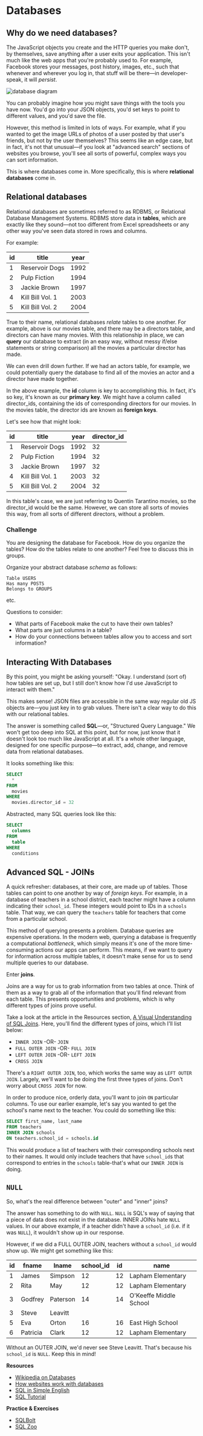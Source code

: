 # Databases


## Why do we need databases?

The JavaScript objects you create and the HTTP queries you make don't, by themselves, save anything after a user exits your application. This isn't much like the web apps that you're probably used to. For example, Facebook stores your messages, post history, images, etc., such that whenever and wherever you log in, that stuff will be there—in developer-speak, it will *persist*.

![database diagram](http://felixthea.com/wp-content/uploads/2014/04/Diagram-of-Fullstack.png)

You can probably imagine how you might save things with the tools you have now. You'd go into your JSON objects, you'd set keys to point to different values, and you'd save the file.

However, this method is limited in lots of ways. For example, what if you wanted to get the image URLs of photos of a user posted by that user's friends, but not by the user themselves? This seems like an edge case, but in fact, it's not that unusual—if you look at "advanced search" sections of websites you browse, you'll see all sorts of powerful, complex ways you can sort information.

This is where databases come in. More specifically, this is where **relational databases** come in.

## Relational databases

Relational databases are sometimes referred to as RDBMS, or Relational Database Management Systems. RDBMS store data in **tables**, which are exactly like they sound—not too different from Excel spreadsheets or any other way you've seen data stored in rows and columns.

For example:

| id  | title            | year |
| --- | ---------------- | ---- |
| 1   | Reservoir Dogs   | 1992 |
| 2   | Pulp Fiction     | 1994 |
| 3   | Jackie Brown     | 1997 |
| 4   | Kill Bill Vol. 1 | 2003 |
| 5   | Kill Bill Vol. 2 | 2004 |

True to their name, relational databases *relate* tables to one another. For example, above is our movies table, and there may be a directors table, and directors can have many movies. With this relationship in place, we can **query** our database to extract (in an easy way, without messy if/else statements or string comparison) all the movies a particular director has made.

We can even drill down further. If we had an actors table, for example, we could potentially query the database to find all of the movies an actor and a director have made together.

In the above example, the **id** column is key to accomplishing this. In fact, it's so key, it's known as our **primary key**. We might have a column called director_ids, containing the ids of corresponding directors for our movies. In the movies table, the director ids are known as **foreign keys**.

Let's see how that might look:

| id  | title            | year | director_id |
| --- | ---------------- | ---- | ----------- |
| 1   | Reservoir Dogs   | 1992 | 32          |
| 2   | Pulp Fiction     | 1994 | 32          |
| 3   | Jackie Brown     | 1997 | 32          |
| 4   | Kill Bill Vol. 1 | 2003 | 32          |
| 5   | Kill Bill Vol. 2 | 2004 | 32          |

In this table's case, we are just referring to Quentin Tarantino movies, so the director_id would be the same. However, we can store all sorts of movies this way, from all sorts of different directors, without a problem.

### Challenge

You are designing the database for Facebook. How do you organize the tables? How do the tables relate to one another? Feel free to discuss this in groups.

Organize your abstract database *schema* as follows:

```
Table USERS
Has many POSTS
Belongs to GROUPS
```
etc.

Questions to consider:
* What parts of Facebook make the cut to have their own tables?
* What parts are just columns in a table?
* How do your connections between tables allow you to access and sort information?

## Interacting With Databases

By this point, you might be asking yourself: "Okay. I understand (sort of) how tables are set up, but I still don't know how I'd use JavaScript to interact with them."

This makes sense! JSON files are accessible in the same way regular old JS objects are—you just key in to grab values. There isn't a clear way to do this with our relational tables.

The answer is something called **SQL**—or, "Structured Query Language." We won't get too deep into SQL at this point, but for now, just know that it doesn't look too much like JavaScript at all. It's a whole other language, designed for one specific purpose—to extract, add, change, and remove data from relational databases.

It looks something like this:

```sql
SELECT
  *
FROM
  movies
WHERE
  movies.director_id = 32
```

Abstracted, many SQL queries look like this:

```sql
SELECT
  columns
FROM
  table
WHERE
  conditions
```

## Advanced SQL - JOINs

A quick refresher: databases, at their core, are made up of tables. Those tables can point to one another by way of _foreign keys_. For example, in a database of teachers in a school district, each teacher might have a column indicating their `school_id`. These integers would point to IDs in a `schools` table. That way, we can query the `teachers` table for teachers that come from a particular school.

This method of querying presents a problem. Database queries are expensive operations. In the modern web, querying a database is frequently a computational _bottleneck_, which simply means it's one of the more time-consuming actions our apps can perform. This means, if we want to query for information across multiple tables, it doesn't make sense for us to send multiple queries to our database.

Enter **joins**.

Joins are a way for us to grab information from two tables at once. Think of them as a way to grab all of the information that you'll find relevant from each table. This presents opportunities and problems, which is why different types of joins prove useful.

Take a look at the article in the Resources section, [A Visual Understanding of SQL Joins](https://blog.codinghorror.com/a-visual-explanation-of-sql-joins/). Here, you'll find the different types of joins, which I'll list below:

- `INNER JOIN` -OR- `JOIN`
- `FULL OUTER JOIN` -OR- `FULL JOIN`
- `LEFT OUTER JOIN` -OR- `LEFT JOIN`
- `CROSS JOIN`

There's a `RIGHT OUTER JOIN`, too, which works the same way as `LEFT OUTER JOIN`. Largely, we'll want to be doing the first three types of joins. Don't worry about `CROSS JOIN` for now.

In order to produce nice, orderly data, you'll want to join `ON` particular columns. To use our earlier example, let's say you wanted to get the school's name next to the teacher. You could do something like this:

```sql
SELECT first_name, last_name
FROM teachers
INNER JOIN schools
ON teachers.school_id = schools.id
```

This would produce a list of teachers with their corresponding schools next to their names. It would only include teachers that have `school_id`s that correspond to entries in the `schools` table-that's what our `INNER JOIN` is doing.

## `NULL`

So, what's the real difference between "outer" and "inner" joins?

The answer has something to do with `NULL`. `NULL` is SQL's way of saying that a piece of data does not exist in the database. INNER JOINs hate `NULL` values. In our above example, if a teacher didn't have a `school_id` (i.e. if it was `NULL`), it wouldn't show up in our response.

However, if we did a FULL OUTER JOIN, teachers without a `school_id` would show up. We might get something like this:

| id  | fname    | lname    | school_id | id  | name                   |
| --- | -------- | -------- | --------- | --- | ---------------------- |
| 1   | James    | Simpson  | 12        | 12  | Lapham Elementary      |
| 2   | Rita     | May      | 12        | 12  | Lapham Elementary      |
| 3   | Godfrey  | Paterson | 14        | 14  | O'Keeffe Middle School |
| 3   | Steve    | Leavitt  |           |     |                        |
| 5   | Eva      | Orton    | 16        | 16  | East High School       |
| 6   | Patricia | Clark    | 12        | 12  | Lapham Elementary      |

Without an OUTER JOIN, we'd never see Steve Leavitt. That's because his `school_id` is `NULL`. Keep this in mind!


**Resources**
* [Wikipedia on Databases](https://en.wikipedia.org/wiki/Database)
* [How websites work with databases](https://developer.mozilla.org/en-US/docs/Learn/Drafts/How_websites_work_with_databases)
* [SQL in Simple English](http://www.codecoffee.com/articles/sql1.html)
* [SQL Tutorial](http://www.sqltutorial.org/)

**Practice & Exercises**
* [SQLBolt](https://sqlbolt.com)
* [SQL Zoo](https://sqlzoo.net/)

